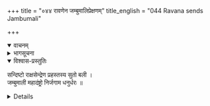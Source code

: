 +++
title = "०४४ रावणेन जम्बुमालिप्रेक्षणम्"
title_english = "044 Ravana sends Jambumali"

+++
<details open><summary>वाचनम्</summary>
<div caption="श्रीराम-हरिसीताराममूर्ति-घनपाठिभ्यां वचनम्" class="audioEmbed" src="https-//archive.org/download/Ramayana-recitation-Sriram-harisItArAmamUrti-Ghanapaati-v2/Kanda_5/Kanda_5_SK-044-Ravana_sends_Jambumali.mp3"></div>
</details>

<details><summary>भागसूचना</summary>

मारुतियु प्रहस्तन मग जम्बुमालियन्नु संहरिसिदुदु
</details>

<details open><summary>विश्वास-प्रस्तुतिः</summary>

सन्दिष्टो राक्षसेन्द्रेण प्रहस्तस्य सुतो बली ।  
जम्बुमाली महादंष्ट्रो निर्जगाम धनुर्धरः ॥
<details>
<details><summary>मूलम्</summary>

संदिष्टो राक्षसेन्द्रेण प्रहस्तस्य सुतो बली ।  
जम्बुमाली महादंष्ट्रो निर्जगाम धनुर्धरः ॥
</details>
<details><summary>अनुवाद (कन्नड)</summary>

राक्षसेन्द्रनाद रावणनिन्द अप्पणॆ पडॆदु, बलिष्ठनू, उद्दवाद कोरॆदाडॆगळुळ्ळवनू आद प्रहस्तन मग जम्बुमालियु धनुर्धारियागि हनुमन्तनन्नु ऎदुरिसलु हॊरटनु. ॥1 ॥
</details>
<details open><summary>विश्वास-प्रस्तुतिः</summary>

रक्तमाल्याम्बरधरः स्रग्वी रुचिरकुण्डलः ।  
महान् विवृत्तनयनश्चण्डः समरदुर्जयः ॥
<details>
<details><summary>मूलम्</summary>

रक्तमाल्याम्बरधरः स्रग्वी रुचिरकुण्डलः ।  
महान् विवृत्तनयनश्चण्डः समरदुर्जयः ॥
</details>
<details><summary>अनुवाद (कन्नड)</summary>

अवनु कॆम्पाद वस्त्रवन्नू, मालॆगळन्नू धरिसिद्दनु. कत्तिनल्लि हूविन हारवन्नु तॊट्टिद्दनु. अवन कर्णकुण्डलगळु मनोहरवागिद्दवु. तीक्ष्णवाद स्वभाववुळ्ळवनू, युद्धदल्लि जयिसलु असाध्यनू, अगलवाद कण्णुगळुळ्ळवनू आगिद्दनु. ॥2 ॥
</details>
<details open><summary>विश्वास-प्रस्तुतिः</summary>

धनुः शक्रधनुःप्रख्यं महद्रुचिरसायकम् ।  
विस्फारयानो वेगेन वज्राशनिसमस्वनम् ॥
<details>
<details><summary>मूलम्</summary>

धनुः शक्रधनुःप्रख्यं महद्रुचिरसायकम् ।  
विस्फारयानो वेगेन वज्राशनिसमस्वनम् ॥
</details>
<details open><summary>विश्वास-प्रस्तुतिः</summary>

तस्य विस्फारघोषेण धनुषो महता दिशः ।  
प्रदिशश्च नभश्चॆव सहसा समपूर्यत ॥
<details>
<details><summary>मूलम्</summary>

तस्य विस्फारघोषेण धनुषो महता दिशः ।  
प्रदिशश्च नभश्चॆव सहसा समपूर्यत ॥
</details>
<details><summary>अनुवाद (कन्नड)</summary>

अवन धनुस्सु इन्द्रन धनुस्सिनन्ते इत्तु. हॆच्चाद शक्तिवुळ्ळ बाणगळन्नु प्रयोगिसुववनू आद अवनु वज्रायुध मत्तु सिडिलुगळिगॆ समानवागि धनुष्टङ्कार माडि अतीवेगवागि मारुतिय कडॆगॆ धाविसिदनु. आ दॊड्डदाद धनुष्टङ्कारद शब्दवु ऎण्टु दिक्कुगळन्नू, भूम्याकाशवन्नू क्षणमात्रदल्लि तुम्बिबिट्टितु. ॥3-4 ॥
</details>
<details open><summary>विश्वास-प्रस्तुतिः</summary>

रथेन खरयुक्तेन तमागतमुदीक्ष्य सः ।  
हनुमान् वेगसंपन्नो जहर्ष च ननाद च ॥
<details>
<details><summary>मूलम्</summary>

रथेन खरयुक्तेन तमागतमुदीक्ष्य सः ।  
हनुमान् वेगसंपन्नो जहर्ष च ननाद च ॥
</details>
<details><summary>अनुवाद (कन्नड)</summary>

कत्तॆगळु हूडिद रथदल्लि कुळितु तन्नॊडनॆ युद्धक्कॆ बन्द जम्बुमालियन्नु नोडि, बलसंपन्ननाद हनुमन्तनु हर्षदिन्दॊडगूडि सिंहनादवन्नु माडिदनु. ॥5 ॥
</details>
<details open><summary>विश्वास-प्रस्तुतिः</summary>

तं तोरणविटङ्कस्थं हनुमन्तं महाकपिम् ।  
जम्बुमाली महाबाहुर्विव्याध निशितैः शरैः ॥
<details>
<details><summary>मूलम्</summary>

तं तोरणविटङ्कस्थं हनुमन्तं महाकपिम् ।  
जम्बुमाली महाबाहुर्विव्याध निशितैः शरैः ॥
</details>
<details><summary>अनुवाद (कन्नड)</summary>

महाबाहुवाद जम्बुमालियु चैत्यप्रासादद महाद्वारद मेलॆ कुळितिरुव महाकपियाद हनुमन्तन मेलॆ हरितवाद बाणगळन्नु प्रयोगिसिदनु. ॥6 ॥
</details>
<details open><summary>विश्वास-प्रस्तुतिः</summary>

अर्धचन्द्रेण वदने शिरस्येकेन कर्णिना ।  
बाह्वोर्विव्याध नाराचैर्दशभिस्तं कपीश्वरम् ॥
<details>
<details><summary>मूलम्</summary>

अर्धचन्द्रेण वदने शिरस्येकेन कर्णिना ।  
बाह्वोर्विव्याध नाराचैर्दशभिस्तं कपीश्वरम् ॥
</details>
<details><summary>अनुवाद (कन्नड)</summary>

अर्धचन्द्राकार बाणवन्नु हनुमन्तन मुखदल्लियू, कर्णी ऎम्ब बाणवन्नु कण्ठक्कू, तीव्रवाद हत्तु बाणगळन्नु भुजगळल्लियू प्रयोगिसि अवनन्नु बाधिसिदनु. ॥7 ॥
</details>
<details open><summary>विश्वास-प्रस्तुतिः</summary>

तस्य तच्छुशुभे ताम्रं शरेणाभिहतं मुखम् ।  
शरदीवाम्बुजम्फुल्लं विद्धं भास्कररश्मिना ॥
<details>
<details><summary>मूलम्</summary>

तस्य तच्छुशुभे ताम्रं शरेणाभिहतं मुखम् ।  
शरदीवाम्बुजम्फुल्लं विद्धं भास्कररश्मिना ॥
</details>
<details><summary>अनुवाद (कन्नड)</summary>

जम्बुमालियु प्रयोगिसिद बाणगळिन्द युक्तनाद हनुमन्तन कॆम्पाद मुखवु शरत्कालद सूर्यरश्मियिन्द विकसितवाद कॆन्दावरॆयन्तॆ काणुत्तित्तु. ॥8 ॥
</details>
<details open><summary>विश्वास-प्रस्तुतिः</summary>

तत्तस्य रक्तं रक्तेन रञ्जितं शुशुभे मुखम् ।  
यथाकाशे महापद्मं सिक्तं चन्दनबिन्दुभिः ॥
<details>
<details><summary>मूलम्</summary>

तत्तस्य रक्तं रक्तेन रञ्जितं शुशुभे मुखम् ।  
यथाकाशे महापद्मं सिक्तं चन्दनबिन्दुभिः ॥
</details>
<details><summary>अनुवाद (कन्नड)</summary>

सहजवागि कॆम्पागिद्द हनुमन्तन मुखवु बाणगळु तागि रक्तचन्दन बिन्दुगळिन्द नॆनॆसल्पट्ट महाकमलदन्तॆ चैत्यप्रासादद मेल्भागदल्लि प्रकाशिसिदनु. ॥9 ॥
</details>
<details open><summary>विश्वास-प्रस्तुतिः</summary>

चुकोप बाणाभिहतो राक्षसस्य महाकपिः ।  
ततः पार्श्वेतिविपुलां ददर्श महतीं शिलाम् ॥
<details>
<details><summary>मूलम्</summary>

चुकोप बाणाभिहतो राक्षसस्य महाकपिः ।  
ततः पार्श्वेतिविपुलां ददर्श महतीं शिलाम् ॥
</details>
<details><summary>अनुवाद (कन्नड)</summary>

जम्बुमालिय बाणगळु ताकिदाग आ कपिवरनु बहळ कोप गॊण्डु पक्कदल्लिये इद्द अतिदॊड्ड बण्डॆयॊन्दन्नु नोडिदनु. ॥10 ॥
</details>
<details open><summary>विश्वास-प्रस्तुतिः</summary>

तरसा तां समुत्पाट्य चिक्षेप बलवद्बली ।  
तां शरैर्दशभिः क्रुद्धस्ताडयामास राक्षसः ॥
<details>
<details><summary>मूलम्</summary>

तरसा तां समुत्पाट्य चिक्षेप बलवद्बली ।  
तां शरैर्दशभिः क्रुद्धस्ताडयामास राक्षसः ॥
</details>
<details><summary>अनुवाद (कन्नड)</summary>

मरुक्षणदल्ले बलिष्ठनाद हनुमन्तनु आ बण्डॆयन्नु वेगवागि कित्तु जम्बुमालिय मेलॆ रभसदिन्द ऎसॆदनु. अदरिन्द क्रुद्धनाद रक्कसनु हत्तु बाणगळिन्द आ बण्डॆयन्नु पुडि-पुडि माडिबिट्टनु. ॥11 ॥
</details>
<details open><summary>विश्वास-प्रस्तुतिः</summary>

विपन्नं कर्म तद्दृष्ट्वा हनुमांश्चण्डविक्रमः ।  
सालं विपुलमुत्पाट्य भ्रामयामास वीर्यवान् ॥
<details>
<details><summary>मूलम्</summary>

विपन्नं कर्म तद्दृष्ट्वा हनुमांश्चण्डविक्रमः ।  
सालं विपुलमुत्पाट्य भ्रामयामास वीर्यवान् ॥
</details>
<details><summary>अनुवाद (कन्नड)</summary>

महावीरनाद हनुमन्तनु तन्न शिलाप्रयोगवु व्यर्थवागिरुवुदन्नु कण्डु, पराक्रमदिन्द विजृम्भिसिद अवनु ऒन्दु दॊड्डदाद सालवृक्षवन्नु बुडसहितवागि कित्तु वेगवागि तिरुगिसतॊडगिदनु. ॥12 ॥
</details>
<details open><summary>विश्वास-प्रस्तुतिः</summary>

भ्रामयन्तं कपिं दृष्ट्वा सालवृक्षं महाबलम् ।  
चिक्षेप सुबहून् बाणान् जम्बुमाली महाबलः ॥
<details>
<details><summary>मूलम्</summary>

भ्रामयन्तं कपिं दृष्ट्वा सालवृक्षं महाबलम् ।  
चिक्षेप सुबहून् बाणान् जम्बुमाली महाबलः ॥
</details>
<details><summary>अनुवाद (कन्नड)</summary>

सालवृक्षवन्नु तन्न मेलॆ प्रयोगिसलु तिरुगिसुत्तिरुव हनुमन्तनन्नु नोडि, महाबलियाद जम्बुमालियु अनेक बाणगळन्नु अवन मेलॆ प्रयोगिसिदनु. ॥13 ॥
</details>
<details open><summary>विश्वास-प्रस्तुतिः</summary>

सालं चतुर्भिश्चिच्छेद वानरं पञ्चभिर्भुजे ।  
शिरस्येकेन बाणेन दशभिस्तु स्तनान्तरे ॥
<details>
<details><summary>मूलम्</summary>

सालं चतुर्भिश्चिच्छेद वानरं पञ्चभिर्भुजे ।  
शिरस्येकेन बाणेन दशभिस्तु स्तनान्तरे ॥
</details>
<details><summary>अनुवाद (कन्नड)</summary>

राक्षसनु नाल्कु बाणगळिन्द आ सालवृक्षवन्नु कत्तरिसिबिट्टनु. भुजगळिगॆ ऐदु बाणगळन्नु, तलॆगॆ ऒन्दु बाणवन्नु, वक्षस्थळक्कॆ हत्तु बाणगळन्नु हॊडॆदु अवनु कपीश्वरनन्नु घासिगॊळिसिदनु. ॥14 ॥
</details>
<details open><summary>विश्वास-प्रस्तुतिः</summary>

स शरैः पूरिततनुः क्रोधेन महता वृतः ।  
तमेव परिघं गृह्य भ्रामयामास वेगतः ॥
<details>
<details><summary>मूलम्</summary>

स शरैः पूरिततनुः क्रोधेन महता वृतः ।  
तमेव परिघं गृह्य भ्रामयामास वेगतः ॥
</details>
<details><summary>अनुवाद (कन्नड)</summary>

हनुमन्तन शरीरवॆल्लवू जम्बुमालिय बाणगळिन्द तुम्बि होयितु. अदरिन्द क्रुद्धनाद वायुपुत्रनु परिघवनॆत्तिकॊण्डु गिर-गिरनॆ तिरुगिसतॊडगिदनु. ॥15 ॥
</details>
<details open><summary>विश्वास-प्रस्तुतिः</summary>

अतिवेगोतिवेगेन भ्रामयित्वा बलोत्कटः ।  
परिघं पातयामास जम्बुमालेर्महोरसि ॥
<details>
<details><summary>मूलम्</summary>

अतिवेगोतिवेगेन भ्रामयित्वा बलोत्कटः ।  
परिघं पातयामास जम्बुमालेर्महोरसि ॥
</details>
<details><summary>अनुवाद (कन्नड)</summary>

महा बलशालियू, वेगशालियू आद हनुमन्तनु आ परिघवन्नु रभसदिन्द तिरुगिसुत्ता अदन्नु जम्बुमालिय ऎदॆयल्लि प्रहरिसिदनु. ॥16 ॥
</details>
<details open><summary>विश्वास-प्रस्तुतिः</summary>

तस्य चैव शिरो नास्ति न बाहू न च जानुनी ।  
न धनुर्नरथो नाश्वास्तत्रादृश्यन्त नेषवः ॥
<details>
<details><summary>मूलम्</summary>

तस्य चैव शिरो नास्ति न बाहू न च जानुनी ।  
न धनुर्नरथो नाश्वास्तत्रादृश्यन्त नेषवः ॥
</details>
<details><summary>अनुवाद (कन्नड)</summary>

आ परिघद प्रहारदिन्द जम्बुमालियु, अवन रथवाहनगळु नुग्गुनुग्गादुवु. मरुक्षणदल्लि ऎदुरिगिद्द अवन तलॆ, मॊणकालुगळु, तोळुगळु, धनुर्बाणगळु, रथाश्वगळागली नोडलू सिगलिल्ल. ॥17 ॥
</details>
<details open><summary>विश्वास-प्रस्तुतिः</summary>

स हतस्तरसा तेन जम्बुमाली महाबलः ।  
पपात निहतो भूवौ चूर्णिताङ्गविभूषणः ॥
<details>
<details><summary>मूलम्</summary>

स हतस्तरसा तेन जम्बुमाली महाबलः ।  
पपात निहतो भूवौ चूर्णिताङ्गविभूषणः ॥
</details>
<details><summary>अनुवाद (कन्नड)</summary>

महाबलिष्ठनाद आ जम्बुमालियु, हनुमन्तनु हॊडॆदागले नॆलक्कुरुळिदनु. अवन अवयवगळु, भूषणगळू चूरु-चूरादवु. ॥18 ॥
</details>
<details open><summary>विश्वास-प्रस्तुतिः</summary>

जम्बुमालिं च निहतं किङ्करांश्च महाबलान् ।  
चुक्रोध रावणः श्रुत्वा कोपसंरक्त लोचनः ॥
<details>
<details><summary>मूलम्</summary>

जम्बुमालिं च निहतं किङ्करांश्च महाबलान् ।  
चुक्रोध रावणः श्रुत्वा कोपसंरक्त लोचनः ॥
</details>
<details open><summary>विश्वास-प्रस्तुतिः</summary>

स रोषसंवर्तितताम्रलोचनः  
प्रहस्त पुत्रे निहते महाबले ।  
अमात्यपुत्रानतिवीर्यविक्रमान्  
समादिदेशाशु निशाचरेश्वरः ॥
<details>
<details><summary>मूलम्</summary>

स रोषसंवर्तितताम्रलोचनः  
प्रहस्त पुत्रे निहते महाबले ।  
अमात्यपुत्रानतिवीर्यविक्रमान्  
समादिदेशाशु निशाचरेश्वरः ॥
</details>
<details><summary>अनुवाद (कन्नड)</summary>

महाबलशालिगळाद ऎम्भत्तु साविर किङ्कररू, जम्बुमालियू हतरादरॆन्दु केळिद राक्षसराजनाद रावणनु बहळ कोपगॊण्डु कण्णुगळु कॆम्पागि तिरुगतॊडगिदवु. महाबलशालियाद प्रसहस्त पुत्र जम्बुमालियु रणभूमियल्लि बलियादुदन्नु तिळिदु, रोषदिन्द, अतुल बल पराक्रमिगळाद अमात्यपुत्ररन्नु हनुमन्तनॊडनॆ युद्धमाडलु कळुहिसिदनु. ॥19-20 ॥
</details>
<details><summary>मूलम् (समाप्तिः)</summary>

इत्यार्षे श्रीमद्रामायणे वाल्मीकीये आदिकाव्ये सुन्दरकाण्डे चतुश्चत्वारिंशः सर्गः ॥ 44 ॥
</details>
<details><summary>अनुवाद समाप्तिः</summary>

महर्षिवाल्मीकि विरचित आदिकाव्यवाद श्रीमद्रामायणद सुन्दरकाण्डदल्लि नलवत्तनाल्कनॆय सर्गवु मुगियितु.
</details>
</details></details></details></details></details></details></details></details></details></details></details></details></details></details></details></details></details></details></details></details></details></details></details></details></details></details></details></details></details></details></details></details></details></details></details></details></details></details></details></details>
